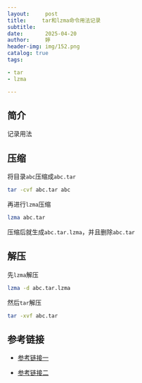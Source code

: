 ```yaml
---
layout:     post   				    
title:     tar和lzma命令用法记录			
subtitle:  
date:       2025-04-20				
author:     婷                               
header-img: img/152.png 	
catalog: true 						
tags:								

- tar
- lzma

---
```






## 简介

记录用法



## 压缩

将目录`abc`压缩成`abc.tar`

```bash
tar -cvf abc.tar abc
```

再进行`lzma`压缩

```bash
lzma abc.tar
```

压缩后就生成`abc.tar.lzma`，并且删除`abc.tar`





## 解压

先`lzma`解压

```bash
lzma -d abc.tar.lzma
```

然后`tar`解压

```bash
tar -xvf abc.tar
```







## 参考链接

- [参考链接一](https://blog.csdn.net/lanhuazui10/article/details/105906028)

- [参考链接二](https://www.cnblogs.com/noxy/p/10828327.html)
